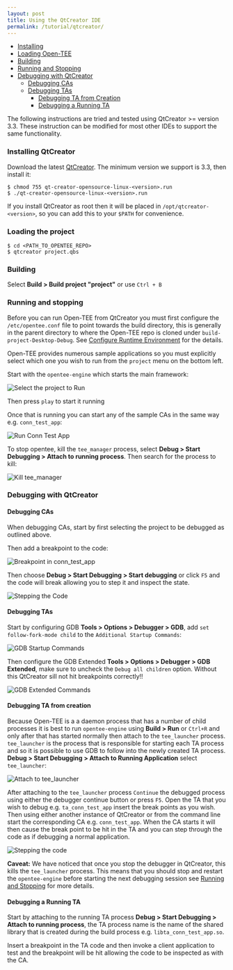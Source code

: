 ```yaml
---
layout: post
title: Using the QtCreator IDE
permalink: /tutorial/qtcreator/
---
```


- [Installing](#installing-qtcreator)
- [Loading Open-TEE](#loading-the-project)
- [Building](#building)
- [Running and Stopping](#running-and-stopping)
- [Debugging with QtCreator](#debugging-with-qtcreator)
    - [Debugging CAs](#debuging-cas)
    - [Debugging TAs](#debuging-tas)
        - [Debugging TA from Creation](#debugging-ta-from-creation)
        - [Debugging a Running TA](#debugging-a-running-ta)

The following instructions are tried and tested using QtCreator >= version 3.3. These instruction can be modified for most other IDEs to support the same functionality.

### Installing QtCreator

Download the latest [QtCreator](http://download.qt.io/official_releases/qtcreator/). The minimum version we support is 3.3, then install it:

    $ chmod 755 qt-creator-opensource-linux-<version>.run
    $ ./qt-creator-opensource-linux-<version>.run

If you install QtCreator as root then it will be placed in `/opt/qtcreator-<version>`, so you can add this to your `$PATH` for convenience.

### Loading the project

    $ cd <PATH_TO_OPENTEE_REPO>
    $ qtcreator project.qbs


### Building

Select **Build > Build project "project"** or use `Ctrl + B`

### Running and stopping

Before you can run Open-TEE from QtCreator you must first configure the `/etc/opentee.conf` file to point towards the build directory, this is generally in the parent directory to where the Open-TEE repo is cloned under `build-project-Desktop-Debug`. See [Configure Runtime Environment](/documentation/#configure-runtime-environment) for the details.

Open-TEE provides numerous sample applications so you must explicitly select which one you wish to run from the `project` menu on the bottom left.

Start with the `opentee-engine` which starts the main framework:

![Select the project to Run](http://open-tee.github.io/images/opentee_select_project.png)

Then press `play` to start it running

Once that is running you can start any of the sample CAs in the same way e.g. `conn_test_app`:

![Run Conn Test App](http://open-tee.github.io/images/run_conn_test_app.png)

To stop opentee, kill the `tee_manager` process, select **Debug > Start Debugging > Attach to running process**. Then search for the process to kill:

![Kill tee_manager](http://open-tee.github.io/images/kill_tee_manager.png)


### Debugging with QtCreator

#### Debugging CAs

When debugging CAs, start by first selecting the project to be debugged as outlined above.

Then add a breakpoint to the code:

![Breakpoint in conn_test_app](http://open-tee.github.io/images/conn_test_app_breakpoint.png)

Then choose **Debug > Start Debugging > Start debugging** or click `F5` and the code will break allowing you to step it and inspect the state.

![Stepping the Code](http://open-tee.github.io/images/stepping_the_code.png)

#### Debugging TAs

Start by configuring GDB **Tools > Options > Debugger > GDB**, add `set follow-fork-mode child` to the `Additional Startup Commands`:

![GDB Startup Commands](http://open-tee.github.io/images/startup_commands.png)

Then configure the GDB Extended **Tools > Options > Debugger > GDB Extended**, make sure to uncheck the `Debug all children` option. Without this QtCreator sill not hit breakpoints correctly!!

![GDB Extended Commands](http://open-tee.github.io/images/GDB_extended.png)

#### Debugging TA from creation

Because Open-TEE is a a daemon process that has a number of child processes it is best to run `opentee-engine` using **Build > Run** or `Ctrl+R` and only after that has started normally then attach to the `tee_launcher` process. `tee_launcher` is the process that is responsible for starting each TA process and so it is possible to use GDB to follow into the newly created TA process. **Debug > Start Debugging > Attach to Running Application** select `tee_launcher`:

![Attach to tee_launcher](http://open-tee.github.io/images/attach_tee_launch.png)

After attaching to the `tee_launcher` process `Continue` the debugged process using either the debugger continue button or press `F5`. Open the TA that you wish to debug e.g. `ta_conn_test_app` insert the break points as you wish. Then using either another instance of QtCreator or from the command line start the corresponding CA e.g. `conn_test_app`. When the CA starts it will then cause the break point to be hit in the TA and you can step through the code as if debugging a normal application.

![Stepping the code](http://open-tee.github.io/images/debug_ta.png)

**Caveat:** We have noticed that once you stop the debugger in QtCreator, this kills the `tee_launcher` process. This means that you should stop and restart the `opentee-engine` before starting the next debugging session see [Running and Stopping](#running-and-stopping) for more details.

#### Debugging a Running TA

Start by attaching to the running TA process  **Debug > Start Debugging > Attach to running process**, the TA process name is the name of the shared library that is created during the build process e.g. `libta_conn_test_app.so`.

Insert a breakpoint in the TA code and then invoke a client application to test and the breakpoint will be hit allowing the code to be inspected as with the CA.
